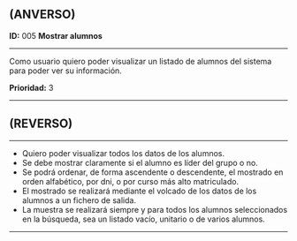 **(ANVERSO)**
---

**ID:** 005 **Mostrar alumnos**

---

Como usuario quiero poder visualizar un listado de alumnos del sistema para poder ver su información.

**Prioridad:** 3

---

**(REVERSO)**
---

---

* Quiero poder visualizar todos los datos de los alumnos.
* Se debe mostrar claramente si el alumno es líder del grupo o no.
* Se podrá ordenar, de forma ascendente o descendente, el mostrado en orden alfabético, por dni, o por curso más alto matriculado.
* El mostrado se realizará mediante el volcado de los datos de los alumnos a un fichero de salida.
* La muestra se realizará siempre y para todos los alumnos seleccionados en la búsqueda, sea un listado vacío, unitario o de varios alumnos.

---
